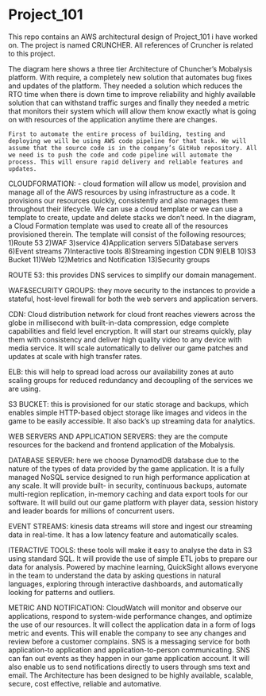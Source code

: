 # Project_101
This repo contains an AWS architectural design of Project_101 i have worked on. The project is named CRUNCHER. All references of Cruncher is related to this project.

The diagram here shows a three tier Architecture of Chuncher’s Mobalysis platform. With require, a completely new solution that automates bug fixes and updates of the platform.
They needed a solution which reduces the RTO time when there is down time to improve reliability and highly available solution that can withstand traffic surges and finally they needed a metric that monitors their system which will allow them know exactly what is going on with resources of the application anytime there are changes.
    
    First to automate the entire process of building, testing and deploying we will be using AWS code pipeline for that task. We will assume that the source code is in the company’s GitHub repository. All we need is to push the code and code pipeline will automate the process. This will ensure rapid delivery and reliable features and updates.
   
   CLOUDFORMATION: - cloud formation will allow us model, provision and manage all of the AWS resources by using infrastructure as a code. It provisions our resources quickly, consistently and also manages them throughout their lifecycle. We can use a cloud template or we can use a template to create, update and delete stacks we don’t need. In the diagram, a Cloud Formation template was used to create all of the resources provisioned therein. The template will consist of the following resources;
1)Route 53
2)WAF
3)service
4)Application servers
5)Database servers
6)Event streams
7)Interactive tools
8)Streaming ingestion CDN
9)ELB
10)S3 Bucket
11)Web 
12)Metrics and Notification
13)Security groups


ROUTE 53: this provides DNS services to simplify our domain management.

WAF&SECURITY GROUPS: they move security to the instances to provide a stateful, host-level firewall for both the web servers and application servers.

CDN: Cloud distribution network for cloud front reaches viewers across the globe in millisecond with built-in-data compression, edge complete capabilities and field level encryption. It will start our streams quickly, play them with consistency and deliver high quality video to any device with media service. It will scale automatically to deliver our game patches and updates at scale with high transfer rates.

ELB: this will help to spread load across our availability zones at auto scaling groups for reduced redundancy and decoupling of the services we are using.

S3 BUCKET: this is provisioned for our static storage and backups, which enables simple HTTP-based object storage like images and videos in the game to be easily accessible. It also back’s up streaming data for analytics. 

WEB SERVERS AND APPLICATION SERVERS: they are the compute resources for the backend and frontend application of the Mobalysis. 

DATABASE SERVER: here we choose DynamodDB database due to the nature of the types of data provided by the game application. It is a fully managed NoSQL service designed to run high performance application at any scale. It will provide built- in security, continuous backups, automate multi-region replication, in-memory caching and data export tools for our software. It will build out our game platform with player data, session history and leader boards for millions of concurrent users.

EVENT STREAMS: kinesis data streams will store and ingest our streaming data in real-time. It has a low latency feature and automatically scales.

ITERACTIVE TOOLS: these tools will make it easy to analyse the data in S3 using standard SQL. It will provide the use of simple ETL jobs to prepare our data for analysis. Powered by machine learning, QuickSight allows everyone in the team to understand the data by asking questions in natural languages, exploring through interactive dashboards, and automatically looking for patterns and outliers.

METRIC AND NOTIFICATION: CloudWatch will monitor and observe our applications, respond to system-wide performance changes, and optimize the use of our resources. It will collect the application data in a form of logs metric and events. This will enable the company to see any changes and review before a customer complains. SNS is a messaging service for both application-to application and application-to-person communicating. SNS can fan out events as they happen in our game application account. It will also enable us to send notifications directly to users through sms text and email. 
The Architecture has been designed to be highly available, scalable, secure, cost effective, reliable and automative.

     


